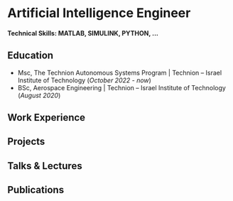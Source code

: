 # Artificial Intelligence Engineer

#### Technical Skills: MATLAB, SIMULINK, PYTHON, ...

## Education
- Msc, The Technion Autonomous Systems Program | Technion – Israel Institute of Technology (_October 2022 - now_)	 			        		
- BSc, Aerospace Engineering |                   Technion – Israel Institute of Technology (_August 2020_)

## Work Experience

## Projects


## Talks & Lectures



## Publications

